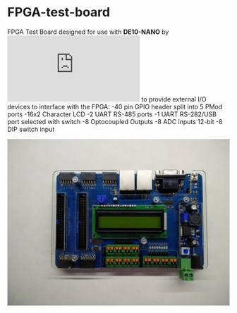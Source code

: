 # FPGA-test-board
FPGA Test Board designed for use with **DE10-NANO** by ![Terasic](https://www.terasic.com.tw/cgi-bin/page/archive.pl?Language=English&No=1046) to provide external I/O devices to interface with the FPGA:
-40 pin GPIO header split into 5 PMod ports
-16x2 Character LCD
-2 UART RS-485 ports
-1 UART RS-282/USB port selected with switch
-8 Optocoupled Outputs
-8 ADC inputs 12-bit
-8 DIP switch input

![Board](https://github.com/LuisErnie/FPGA-test-board/blob/master/Top%20View.jpg)
